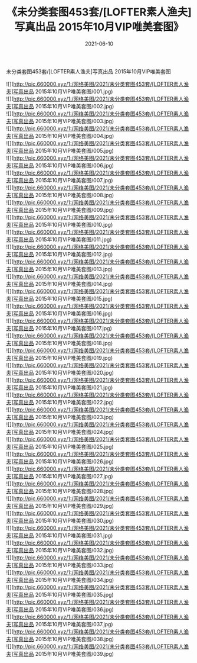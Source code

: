 ﻿---
layout: post
title:  《未分类套图453套/[LOFTER素人渔夫]写真出品 2015年10月VIP唯美套图》
date:   2021-06-10
img: http://pic.660000.xyz/1:/网络美图/2021/未分类套图453套/[LOFTER素人渔夫]写真出品 2015年10月VIP唯美套图/000.jpg
categories: [美女, 清纯, 唯美]
---

未分类套图453套/[LOFTER素人渔夫]写真出品 2015年10月VIP唯美套图

 ![](http://pic.660000.xyz/1:/网络美图/2021/未分类套图453套/[LOFTER素人渔夫]写真出品 2015年10月VIP唯美套图/001.jpg) <br>![](http://pic.660000.xyz/1:/网络美图/2021/未分类套图453套/[LOFTER素人渔夫]写真出品 2015年10月VIP唯美套图/002.jpg) <br>![](http://pic.660000.xyz/1:/网络美图/2021/未分类套图453套/[LOFTER素人渔夫]写真出品 2015年10月VIP唯美套图/003.jpg) <br>![](http://pic.660000.xyz/1:/网络美图/2021/未分类套图453套/[LOFTER素人渔夫]写真出品 2015年10月VIP唯美套图/004.jpg) <br>![](http://pic.660000.xyz/1:/网络美图/2021/未分类套图453套/[LOFTER素人渔夫]写真出品 2015年10月VIP唯美套图/005.jpg) <br>![](http://pic.660000.xyz/1:/网络美图/2021/未分类套图453套/[LOFTER素人渔夫]写真出品 2015年10月VIP唯美套图/006.jpg) <br>![](http://pic.660000.xyz/1:/网络美图/2021/未分类套图453套/[LOFTER素人渔夫]写真出品 2015年10月VIP唯美套图/007.jpg) <br>![](http://pic.660000.xyz/1:/网络美图/2021/未分类套图453套/[LOFTER素人渔夫]写真出品 2015年10月VIP唯美套图/008.jpg) <br>![](http://pic.660000.xyz/1:/网络美图/2021/未分类套图453套/[LOFTER素人渔夫]写真出品 2015年10月VIP唯美套图/009.jpg) <br>![](http://pic.660000.xyz/1:/网络美图/2021/未分类套图453套/[LOFTER素人渔夫]写真出品 2015年10月VIP唯美套图/010.jpg) <br>![](http://pic.660000.xyz/1:/网络美图/2021/未分类套图453套/[LOFTER素人渔夫]写真出品 2015年10月VIP唯美套图/011.jpg) <br>![](http://pic.660000.xyz/1:/网络美图/2021/未分类套图453套/[LOFTER素人渔夫]写真出品 2015年10月VIP唯美套图/012.jpg) <br>![](http://pic.660000.xyz/1:/网络美图/2021/未分类套图453套/[LOFTER素人渔夫]写真出品 2015年10月VIP唯美套图/013.jpg) <br>![](http://pic.660000.xyz/1:/网络美图/2021/未分类套图453套/[LOFTER素人渔夫]写真出品 2015年10月VIP唯美套图/014.jpg) <br>![](http://pic.660000.xyz/1:/网络美图/2021/未分类套图453套/[LOFTER素人渔夫]写真出品 2015年10月VIP唯美套图/015.jpg) <br>![](http://pic.660000.xyz/1:/网络美图/2021/未分类套图453套/[LOFTER素人渔夫]写真出品 2015年10月VIP唯美套图/016.jpg) <br>![](http://pic.660000.xyz/1:/网络美图/2021/未分类套图453套/[LOFTER素人渔夫]写真出品 2015年10月VIP唯美套图/017.jpg) <br>![](http://pic.660000.xyz/1:/网络美图/2021/未分类套图453套/[LOFTER素人渔夫]写真出品 2015年10月VIP唯美套图/018.jpg) <br>![](http://pic.660000.xyz/1:/网络美图/2021/未分类套图453套/[LOFTER素人渔夫]写真出品 2015年10月VIP唯美套图/019.jpg) <br>![](http://pic.660000.xyz/1:/网络美图/2021/未分类套图453套/[LOFTER素人渔夫]写真出品 2015年10月VIP唯美套图/020.jpg) <br>![](http://pic.660000.xyz/1:/网络美图/2021/未分类套图453套/[LOFTER素人渔夫]写真出品 2015年10月VIP唯美套图/021.jpg) <br>![](http://pic.660000.xyz/1:/网络美图/2021/未分类套图453套/[LOFTER素人渔夫]写真出品 2015年10月VIP唯美套图/022.jpg) <br>![](http://pic.660000.xyz/1:/网络美图/2021/未分类套图453套/[LOFTER素人渔夫]写真出品 2015年10月VIP唯美套图/023.jpg) <br>![](http://pic.660000.xyz/1:/网络美图/2021/未分类套图453套/[LOFTER素人渔夫]写真出品 2015年10月VIP唯美套图/024.jpg) <br>![](http://pic.660000.xyz/1:/网络美图/2021/未分类套图453套/[LOFTER素人渔夫]写真出品 2015年10月VIP唯美套图/025.jpg) <br>![](http://pic.660000.xyz/1:/网络美图/2021/未分类套图453套/[LOFTER素人渔夫]写真出品 2015年10月VIP唯美套图/026.jpg) <br>![](http://pic.660000.xyz/1:/网络美图/2021/未分类套图453套/[LOFTER素人渔夫]写真出品 2015年10月VIP唯美套图/027.jpg) <br>![](http://pic.660000.xyz/1:/网络美图/2021/未分类套图453套/[LOFTER素人渔夫]写真出品 2015年10月VIP唯美套图/028.jpg) <br>![](http://pic.660000.xyz/1:/网络美图/2021/未分类套图453套/[LOFTER素人渔夫]写真出品 2015年10月VIP唯美套图/029.jpg) <br>![](http://pic.660000.xyz/1:/网络美图/2021/未分类套图453套/[LOFTER素人渔夫]写真出品 2015年10月VIP唯美套图/030.jpg) <br>![](http://pic.660000.xyz/1:/网络美图/2021/未分类套图453套/[LOFTER素人渔夫]写真出品 2015年10月VIP唯美套图/031.jpg) <br>![](http://pic.660000.xyz/1:/网络美图/2021/未分类套图453套/[LOFTER素人渔夫]写真出品 2015年10月VIP唯美套图/032.jpg) <br>![](http://pic.660000.xyz/1:/网络美图/2021/未分类套图453套/[LOFTER素人渔夫]写真出品 2015年10月VIP唯美套图/033.jpg) <br>![](http://pic.660000.xyz/1:/网络美图/2021/未分类套图453套/[LOFTER素人渔夫]写真出品 2015年10月VIP唯美套图/034.jpg) <br>![](http://pic.660000.xyz/1:/网络美图/2021/未分类套图453套/[LOFTER素人渔夫]写真出品 2015年10月VIP唯美套图/035.jpg) <br>![](http://pic.660000.xyz/1:/网络美图/2021/未分类套图453套/[LOFTER素人渔夫]写真出品 2015年10月VIP唯美套图/036.jpg) <br>![](http://pic.660000.xyz/1:/网络美图/2021/未分类套图453套/[LOFTER素人渔夫]写真出品 2015年10月VIP唯美套图/037.jpg) <br>![](http://pic.660000.xyz/1:/网络美图/2021/未分类套图453套/[LOFTER素人渔夫]写真出品 2015年10月VIP唯美套图/038.jpg) <br>![](http://pic.660000.xyz/1:/网络美图/2021/未分类套图453套/[LOFTER素人渔夫]写真出品 2015年10月VIP唯美套图/039.jpg) <br>